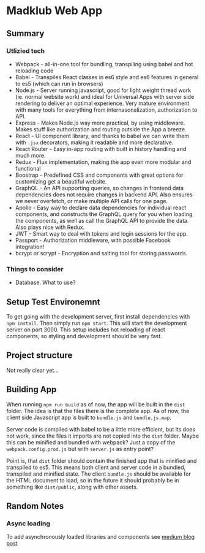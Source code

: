 # Madklub Web App

## Summary

### Utlizied tech

* Webpack - all-in-one tool for bundling, transpiling using babel and hot 
reloading code
* Babel - Transpiles React classes in es6 style and es6 features in general 
to es5 (which can run in browsers)
* Node.js - Server running javascript, good for light weight thread work (ie. 
normal website work) and ideal for Universal Apps with server side rendering 
to deliver an optimal experience. Very mature environment with many tools for 
everything from internasonalization, authorization to API.
* Express - Makes Node.js way more practical, by using middleware. Makes stuff 
like authorization and routing outside the App a breeze.
* React - UI component library, and thanks to babel we can write them with 
`.jsx` decorators, making it readable and more declarative.
* React Router - Easy in-app routing with built in history handling and much 
more.
* Redux - Flux implementation, making the app even more modular and functional
* Boostrap - Predefined CSS and components with great options for customizing 
get a beautiful website.
* GraphQL - An API supporting queries, so changes in frontend data dependencies
does not require changes in backend API. Also ensures we never overfetch, or 
make multiple API calls for one page.
* Apollo - Easy way to declare data dependencies for individual react 
components, and constructs the GraphQL query for you when loading the 
components, as well as call the GraphQL API to provide the data. Also plays 
nice with Redux.
* JWT - Smart way to deal with tokens and login sessions for the app.
* Passport - Authorization middleware, with possible Facebook integration!
* bcrypt or scrypt - Encryption and salting tool for storing passwords.

### Things to consider

* Database. What to use?

## Setup Test Environemnt

To get going with the development server, first install dependencies with 
`npm install`. Then simply run `npm start`. This will start the development
server on port 3000. This setup includes hot reloading of react components, 
so styling and development should be very fast.

## Project structure

Not really clear yet...

## Building App

When running `npm run build` as of now, the app will be built in the `dist` 
folder. The idea is that the files there is the complete app. As of now, the 
client side Javascript app is built to `bundle.js` and `bundle.js.map`.

Server code is compiled with babel to be a little more efficient, but its 
does not work, since the files it imports are not copied into the `dist` 
folder. Maybe this can be minified and bundled with webpack? Just a copy of 
the `webpack.config.prod.js` but with `server.js` as entry point?

Point is, that `dist` folder should contain the finished app that is minified 
and transpiled to es5. This means both client and server code in a bundled, 
transpiled and minified state. The client `bundle.js` should be available for 
the HTML document to load, so in the future it should probably be in something 
like `dist/public`, along with other assets.

## Random Notes

### Async loading

To add asynchronously loaded libraries and components see [medium blog post](https://medium.com/@lavrton/progressive-loading-for-modern-web-applications-via-code-splitting-fb43999735c6#.yvw7jdab4)



